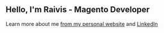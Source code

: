 ## Hello, I'm Raivis - Magento Developer

Learn more about me [from my personal website](https://raivis.com/) and [LinkedIn](https://www.linkedin.com/in/raivis-vitols/)
